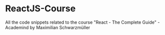 # ReactJS-Course
All the code snippets related to the course "React - The Complete Guide" - Academind by Maximilian Schwarzmüller

